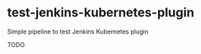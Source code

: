 # test-jenkins-kubernetes-plugin
Simple pipeline to test Jenkins Kubernetes plugin

TODO

<!-- EOF -->
